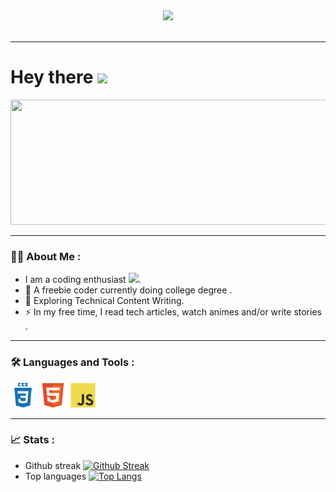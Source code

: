 <!--
**Yvel-tal42-86/Yvel-tal42-86** is a ✨ _special_ ✨ repository because its `README.md` (this file) appears on your GitHub profile.
-->
<div id="header" align="center">
  <img src="https://media2.giphy.com/media/Y4ak9Ki2GZCbJxAnJD/giphy.gif?cid=6c09b9529c9ac2641712422df7f8ac2a31d6b72e9f1680fc&rid=giphy.gif&ct=g" width="100"/>
</div>
<div id="badges" align="center">
<img src="https://komarev.com/ghpvc/?username=Yvel-tal42-86&style=flat-square&color=blue" alt=""/>
</div>

---
<h1>
  Hey there 
  <img src="https://media.giphy.com/media/hvRJCLFzcasrR4ia7z/giphy.gif" width="30px"/>
</h1>
<div align="center"> 
<img src="https://media2.giphy.com/media/Z5wkhg0jL0GLgTfahh/giphy.gif?cid=6c09b9529e5416ac13d80f32e03d5731f5532dfb8b631d20&rid=giphy.gif&ct=g" width="600" height="200"/>
</div>

---
### :man_technologist:  About Me :

- I am a coding enthusiast <img src="https://media.giphy.com/media/WUlplcMpOCEmTGBtBW/giphy.gif" width="30">.
- :telescope: A freebie coder currently doing college degree .
- :seedling: Exploring Technical Content Writing.
- :zap: In my free time, I read tech articles, watch animes and/or write stories .

---
### :hammer_and_wrench:  Languages and Tools :
<div> 
<img src="https://github.com/devicons/devicon/blob/master/icons/css3/css3-plain-wordmark.svg" title="CSS3" alt="CSS" width="40" height="40"/>&nbsp; <img src="https://github.com/devicons/devicon/blob/master/icons/html5/html5-original.svg" title="HTML5" alt="HTML" width="40" height="40"/>&nbsp; <img src="https://github.com/devicons/devicon/blob/master/icons/javascript/javascript-original.svg" title="JavaScript" alt="JavaScript" width="40" height="40"/>&nbsp; 
</div>

---
### 📈  Stats :

- Github streak
 [![Github Streak](http://github-readme-streak-stats.herokuapp.com?user=Yvel-tal42-86&theme=dark&background=000000)](https://git.io/streak-stats)
- Top languages 
 [![Top Langs](https://github-readme-stats.vercel.app/api/top-langs/?username=Yvel-tal42-86&layout=compact&theme=vision-friendly-dark)](https://github.com/anuraghazra/github-readme-stats)
